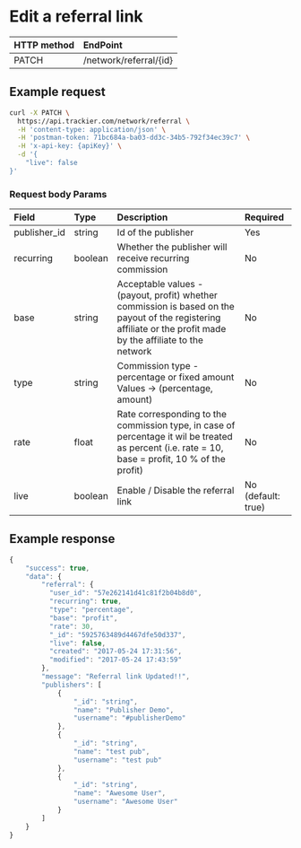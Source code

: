 # Edit a referral link

| **HTTP method** | **EndPoint** |
| :--- | :--- |
| PATCH | /network/referral/{id} |

## **Example request**

```bash
curl -X PATCH \
  https://api.trackier.com/network/referral \
  -H 'content-type: application/json' \
  -H 'postman-token: 71bc684a-ba03-dd3c-34b5-792f34ec39c7' \
  -H 'x-api-key: {apiKey}' \
  -d '{
    "live": false
}'
```

### Request body Params

| Field | Type | Description | Required |
| :--- | :--- | :--- | :--- |
| publisher\_id | string | Id of the publisher | Yes |
| recurring | boolean | Whether the publisher will receive recurring commission | No |
| base | string | Acceptable values - \(payout, profit\) whether commission is based on the payout of the registering affiliate or the profit made by the affiliate to the network | No |
| type | string | Commission type - percentage or fixed amount Values -&gt; \(percentage, amount\) | No |
| rate | float | Rate corresponding to the commission type, in case of percentage it wil be treated as percent \(i.e. rate = 10, base = profit, 10 % of the profit\) | No |
| live | boolean | Enable / Disable the referral link | No \(default: true\) |

## **Example response**

```javascript
{
    "success": true,
    "data": {
        "referral": {
          "user_id": "57e262141d41c81f2b04b8d0",
          "recurring": true,
          "type": "percentage",
          "base": "profit",
          "rate": 30,
          "_id": "5925763489d4467dfe50d337",
          "live": false,
          "created": "2017-05-24 17:31:56",
          "modified": "2017-05-24 17:43:59"
        },
        "message": "Referral link Updated!!",
        "publishers": [
            {
                "_id": "string",
                "name": "Publisher Demo",
                "username": "#publisherDemo"
            },
            {
                "_id": "string",
                "name": "test pub",
                "username": "test pub"
            },
            {
                "_id": "string",
                "name": "Awesome User",
                "username": "Awesome User"
            }
        ]
    }
}
```

